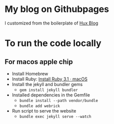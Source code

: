 # My blog on Githubpages

I customized from the boilerplate of [Hux Blog](https://github.com/Huxpro/huxpro.github.io)

# To run the code locally

## For macos apple chip
- Install Homebrew
- Install Ruby: [Install Ruby 3.1 · macOS](https://mac.install.guide/ruby/13.html)
- Install the jekyll and bundler gems
    - `gem install jekyll bundler`
- Installed dependencies in the Gemfile
    - `bundle install --path vendor/bundle`
    - `bundle add webrick`
- Run script to serve the website
    - `bundle exec jekyll serve --watch`
